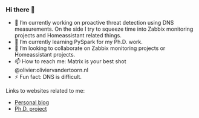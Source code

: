 ### Hi there 👋

<!--
**lordievader/lordievader** is a ✨ _special_ ✨ repository because its `README.md` (this file) appears on your GitHub profile.

Here are some ideas to get you started:

- 🔭 I’m currently working on ...
- 🌱 I’m currently learning ...
- 👯 I’m looking to collaborate on ...
- 🤔 I’m looking for help with ...
- 💬 Ask me about ...
- 📫 How to reach me: ...
- 😄 Pronouns: ...
- ⚡ Fun fact: ...
-->

- 🔭 I’m currently working on proactive threat detection using DNS measurements. On the side I try to squeeze time into Zabbix monitoring projects and Homeassistant related things.
- 🌱 I’m currently learning PySpark for my Ph.D. work.
- 👯 I’m looking to collaborate on Zabbix monitoring projects or Homeassistant projects.
- 📫 How to reach me: Matrix is your best shot @olivier:oliviervandertoorn.nl
- ⚡ Fun fact: DNS is difficult.

Links to websites related to me:

- [Personal blog][1]
- [Ph.D. project][2]

[1]: https://oliviervandertoorn.nl/
[2]: https://www.tide-project.nl/
